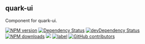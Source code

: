 ## quark-ui

Component for quark-ui.

[![NPM version][npm-image]][npm-url]
[![Dependency Status][dep-image]][dep-url]
[![devDependency Status][devdep-image]][devdep-url] 
[![NPM downloads][downloads-image]][npm-url]
[![](https://img.shields.io/github/issues-raw/quark-ui/quark-ui.svg)]()
[![label](https://img.shields.io/github/issues-raw/quark-ui/quark-ui/website.svg)]()
[![GitHub contributors](https://img.shields.io/github/contributors/quark-ui/quark-ui.svg)]()

[npm-image]: http://img.shields.io/npm/v/quark-ui.svg?style=flat-square
[npm-url]: http://npmjs.org/package/quark-ui
[dep-image]: http://img.shields.io/david/quark-ui/quark-ui.svg?style=flat-square
[dep-url]: https://david-dm.org/quark-ui/quark-ui
[devdep-image]: http://img.shields.io/david/dev/quark-ui/quark-ui.svg?style=flat-square
[devdep-url]: https://david-dm.org/quark-ui/quark-ui#info=devDependencies
[downloads-image]: https://img.shields.io/npm/dm/quark-ui.svg

